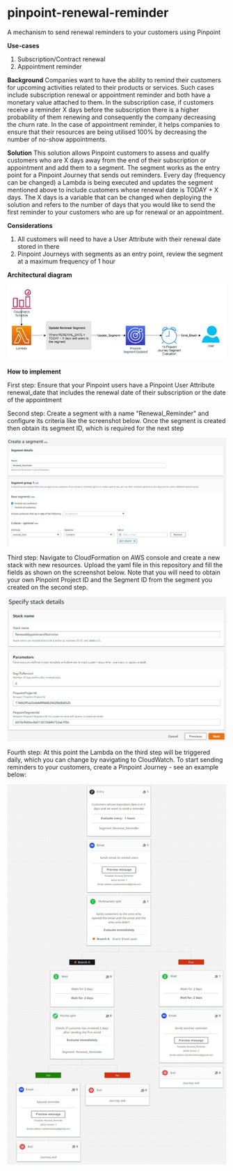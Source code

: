 # pinpoint-renewal-reminder
A mechanism to send renewal reminders to your customers using Pinpoint


**Use-cases**
1) Subscription/Contract renewal
2) Appointment reminder

**Background**
Companies want to have the ability to remind their customers for upcoming activities related to their products or services. Such cases include subscription renewal or appointment reminder and both have a monetary value attached to them. In the subscription case, if customers receive a reminder X days before the subscription there is a higher probability of them renewing and consequently the company decreasing the churn rate. In the case of appointment reminder, it helps companies to ensure that their resources are being utilised 100% by decreasing the number of no-show appointments.

**Solution**
This solution allows Pinpoint customers to assess and qualify customers who are X days away from the end of their subscription or appointment and add them to a segment. The segment works as the entry point for a Pinpoint Journey that sends out reminders. Every day (frequency can be changed) a Lambda is being executed and updates the segment mentioned above to include customers whose renewal date is TODAY + X days. The X days is a variable that can be changed when deploying the solution and refers to the number of days that you would like to send the first reminder to your customers who are up for renewal or an appointment. 

**Considerations**
1) All customers will need to have a User Attribute with their renewal date stored in there
2) Pinpoint Journeys with segments as an entry point, review the segment at a maximum frequency of 1 hour

**Architectural diagram**

![alt text](https://github.com/Pioank/pinpoint-renewal-reminder/blob/main/Images/Architecture_Diagram.JPG)

**How to implement**

First step: Ensure that your Pinpoint users have a Pinpoint User Attribute renewal_date that includes the renewal date of their subscription or the date of the appointment

Second step: Create a segment with a name "Renewal_Reminder" and configure its criteria like the screenshot below. Once the segment is created then obtain its segment ID, which is required for the next step

![alt text](https://github.com/Pioank/pinpoint-renewal-reminder/blob/main/Images/Create_Renewal_Segment.JPG)

Third step: Navigate to CloudFormation on AWS console and create a new stack with new resources. Upload the yaml file in this repository and fill the fields as shown on the screenshot below. Note that you will need to obtain your own Pinpoint Project ID and the Segment ID from the segment you created on the second step.

![alt text](https://github.com/Pioank/pinpoint-renewal-reminder/blob/main/Images/Cloudformation_Input.JPG)

Fourth step: At this point the Lambda on the third step will be triggered daily, which you can change by navigating to CloudWatch. To start sending reminders to your customers, create a Pinpoint Journey - see an example below:

![alt text](https://github.com/Pioank/pinpoint-renewal-reminder/blob/main/Images/Pinpoint_Renewal_Journey.JPG)
